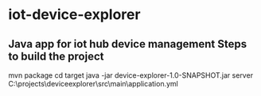 # iot-device-explorer
Java app for iot hub device management
Steps to build the project
-------------------------------
mvn package
cd target
java -jar device-explorer-1.0-SNAPSHOT.jar server C:\projects\deviceexplorer\src\main\application.yml

